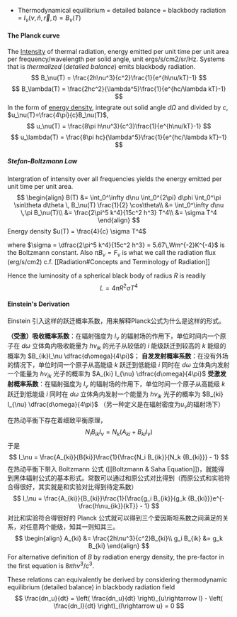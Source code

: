 - Thermodynamical equilibrium = detailed balance = blackbody radiation = $I_\nu(\nu, \hat{n}, \vec{r}, t)=B_\nu(T)$
#### The Planck curve
The [Intensity](Radiation.md) of thermal radiation, energy emitted per unit time per unit area per frequency/wavelength per solid angle, unit ergs/s/cm2/sr/Hz. Systems that is *thermalized* (*detailed balance*) emits blackbody radiation.
$$
B_\nu(T) = \frac{2h\nu^3}{c^2}\frac{1}{e^{h\nu/kT}-1}
$$
$$
B_\lambda(T) = \frac{2hc^2}{\lambda^5}\frac{1}{e^{hc/\lambda kT}-1}
$$
In the form of [energy density](Radiation.md), integrate out solid angle $d\Omega$ and divided by $c$, $u_\nu(T)=\frac{4\pi}{c}B_\nu(T)$,
$$
u_\nu(T) = \frac{8\pi h\nu^3}{c^3}\frac{1}{e^{h\nu/kT}-1}
$$
$$
u_\lambda(T) = \frac{8\pi hc}{\lambda^5}\frac{1}{e^{hc/\lambda kT}-1}
$$
##### Stefan-Boltzmann Law
Intergration of intensity over all frequencies yields the energy emitted per unit time per unit area.
$$
\begin{align}
B(T) &= \int_0^\infty d\nu \int_0^{2\pi} d\phi \int_0^\pi \sin\theta d\theta  \, B_\nu(T) \frac{1}{2} \cos\theta\\
&= \int_0^\infty d\nu \,\pi B_\nu(T)\\
&= \frac{2\pi^5 k^4}{15c^2 h^3} T^4\\
&= \sigma T^4
\end{align}
$$
Energy density $u(T) = \frac{4}{c} \sigma T^4$

where $\sigma = \dfrac{2\pi^5 k^4}{15c^2 h^3} = 5.67\,Wm^{-2}K^{-4}$ is the Boltzmann constant. Also $\pi B_\nu = F_\nu$ is what we call the radiation flux (erg/s/cm2) c.f. [[Radiation#Concepts and Terminology of Radiation]]

Hence the luminosity of a spherical black body of radius $R$ is readily
$$
L = 4\pi R^2 \sigma T^4
$$
#### Einstein's Derivation
Einstein 引入这样的跃迁概率系数，用来解释Planck公式为什么是这样的形式。

**（受激）吸收概率系数**：在辐射强度为 $I_\nu$ 的辐射场的作用下，单位时间内一个原子在 $d\omega$ 立体角内吸收能量为 $h\nu_{ik}$ 的光子从较低的 $i$ 能级跃迁到较高的 $k$ 能级的概率为 $B_{ik}I_\nu \dfrac{d\omega}{4\pi}$；
**自发发射概率系数**：在没有外场的情况下，单位时间一个原子从高能级 $k$ 跃迁到低能级 $i$ 同时在 $d\omega$ 立体角内发射一个能量为 $h\nu_{ik}$ 光子的概率为 $A_{ki} I_{\nu} \dfrac{d\omega}{4\pi}$
**受激发射概率系数**：在辐射强度为 $I_\nu$ 的辐射场的作用下，单位时间一个原子从高能级 $k$ 跃迁到低能级 $i$ 同时在 $d\omega$ 立体角内发射一个能量为 $h\nu_{ik}$ 光子的概率为 $B_{ki} I_{\nu} \dfrac{d\omega}{4\pi}$ （另一种定义是在辐射密度为$u_\nu$的辐射场下）

在热动平衡下存在着细致平衡原理，
$$
N_i B_{ik}I_\nu = N_k(A_{ki} + B_{ki} I_\nu)
$$
于是
$$
I_\nu = \frac{A_{ki}}{B{ki}}\frac{1}{\frac{N_i B_{ik}}{N_k {B_{ki}}} - 1}
$$
在热动平衡下带入 Boltzmann 公式 ([[Boltzmann & Saha Equation]])，就能得到黑体辐射公式的基本形式。常数可以通过和原公式对比得到（而原公式和实验符合得很好，其实就是和实验对比得到待定系数）
$$
I_\nu = \frac{A_{ki}}{B_{ki}}\frac{1}{\frac{g_i B_{ik}}{g_k {B_{ki}}}e^{-\frac{h\nu_{ik}}{kT}} - 1}
$$
对比和实验符合得很好的 Planck 公式就可以得到三个爱因斯坦系数之间满足的关系，对任意两个能级，知其一则知其三。
$$
\begin{align}
A_{ki} &= \frac{2h\nu^3}{c^2}B_{ki}\\
g_i B_{ik} &= g_k B_{ki}
\end{align}
$$
For alternative definition of $B$ by radiation energy density, the pre-factor in the first equation is $8\pi h \nu^3 / c^3$.

These relations can equivalently be derived by considering thermodynamic equilibrium (detailed balance) in blackbody radiation field
$$
\frac{dn_u}{dt} = \left( \frac{dn_u}{dt} \right)_{u\rightarrow l} - \left( \frac{dn_l}{dt} \right)_{l\rightarrow u} = 0
$$
